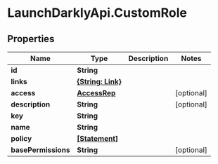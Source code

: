 # LaunchDarklyApi.CustomRole

## Properties

Name | Type | Description | Notes
------------ | ------------- | ------------- | -------------
**id** | **String** |  | 
**links** | [**{String: Link}**](Link.md) |  | 
**access** | [**AccessRep**](AccessRep.md) |  | [optional] 
**description** | **String** |  | [optional] 
**key** | **String** |  | 
**name** | **String** |  | 
**policy** | [**[Statement]**](Statement.md) |  | 
**basePermissions** | **String** |  | [optional] 


